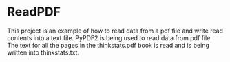# ReadPDF
This project is an example of how to read data from a pdf file and write read contents into a text file. 
PyPDF2 is being used to read data from pdf file. The text for all the pages in the thinkstats.pdf book is read and is being written into thinkstats.txt. 

